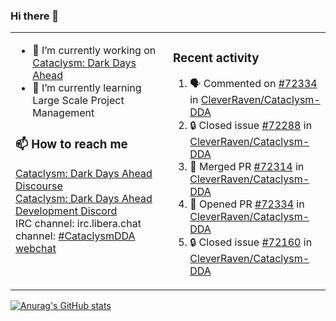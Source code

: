 ### Hi there 👋

<table><tr><td valign="top" width="50%">

- 🔭 I’m currently working on [Cataclysm: Dark Days Ahead](https://github.com/CleverRaven/Cataclysm-DDA)
- 🌱 I’m currently learning Large Scale Project Management

### 📫 How to reach me
[Cataclysm: Dark Days Ahead Discourse](https://discourse.cataclysmdda.org)  
[Cataclysm: Dark Days Ahead Development Discord](https://discord.gg/jFEc7Yp)  
IRC channel: irc.libera.chat channel: [#CataclysmDDA webchat](https://kiwiirc.com/nextclient/irc.libera.chat#CataclysmDDA)

</td><td valign="top" width="50%">

### Recent activity
<!--START_SECTION:activity-->
1. 🗣 Commented on [#72334](https://github.com/CleverRaven/Cataclysm-DDA/pull/72334#issuecomment-1992152159) in [CleverRaven/Cataclysm-DDA](https://github.com/CleverRaven/Cataclysm-DDA)
2. 🔒 Closed issue [#72288](https://github.com/CleverRaven/Cataclysm-DDA/issues/72288) in [CleverRaven/Cataclysm-DDA](https://github.com/CleverRaven/Cataclysm-DDA)
3. 🎉 Merged PR [#72314](https://github.com/CleverRaven/Cataclysm-DDA/pull/72314) in [CleverRaven/Cataclysm-DDA](https://github.com/CleverRaven/Cataclysm-DDA)
4. 💪 Opened PR [#72334](https://github.com/CleverRaven/Cataclysm-DDA/pull/72334) in [CleverRaven/Cataclysm-DDA](https://github.com/CleverRaven/Cataclysm-DDA)
5. 🔒 Closed issue [#72160](https://github.com/CleverRaven/Cataclysm-DDA/issues/72160) in [CleverRaven/Cataclysm-DDA](https://github.com/CleverRaven/Cataclysm-DDA)
<!--END_SECTION:activity-->

</td></tr></table>

[![Anurag's GitHub stats](https://github-readme-stats.vercel.app/api?username=kevingranade)](https://github.com/anuraghazra/github-readme-stats)

